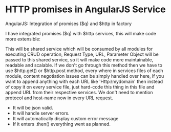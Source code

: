 # HTTP promises in AngularJS Service
AngularJS: Integration of promises ($q) and $http in factory 

I have integrated promises ($q) with $http services, this will make code more extensible:

This will be shared service which will be consumed by all modules for executing CRUD operation,  Request Type, URL, Parameter Object will be passed to this shared service, so it will make code more maintainable, readable and scalable. If we don't go through this method then we have to use $http.get() or $http.post method, every where in services files of each module, content negotiation issues can be simply handled over here, If you want to append anything with each URL like 'Http:\\mydomain\' then instead of copy it on every service file,  just hard-code this thing in this file and append URL from their respective services. We don't need to mention protocol and host-name now in every URL request.
- It will be json valid.
- It will handle server errors.
- It will automatically display custom error message
- If it enters .then() everything went as planned.​
